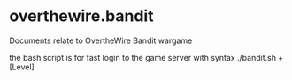 # overthewire.bandit
Documents relate to OvertheWire Bandit wargame

the bash script is for fast login to the game server with syntax ./bandit.sh + [Level]
